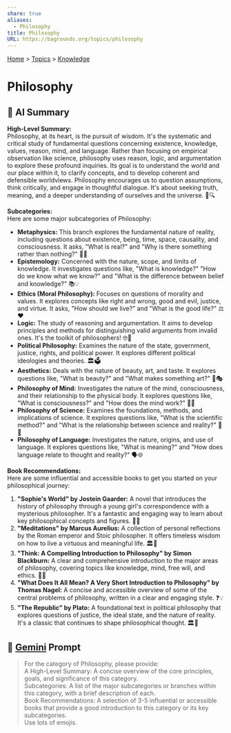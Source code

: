 ```yaml
---
share: true
aliases:
  - Philosophy
title: Philosophy
URL: https://bagrounds.org/topics/philosophy
---
```

[Home](../index.md) > [Topics](./index.md) > [Knowledge](./a-hierarchical-view-of-human-knowledge.md)   
# Philosophy  
## 🤖 AI Summary  
**High-Level Summary:**  
Philosophy, at its heart, is the pursuit of wisdom. It's the systematic and critical study of fundamental questions concerning existence, knowledge, values, reason, mind, and language. Rather than focusing on empirical observation like science, philosophy uses reason, logic, and argumentation to explore these profound inquiries. Its goal is to understand the world and our place within it, to clarify concepts, and to develop coherent and defensible worldviews. Philosophy encourages us to question assumptions, think critically, and engage in thoughtful dialogue. It's about seeking truth, meaning, and a deeper understanding of ourselves and the universe. 🌟🔍  
  
**Subcategories:**  
Here are some major subcategories of Philosophy:  
  
* **Metaphysics:** This branch explores the fundamental nature of reality, including questions about existence, being, time, space, causality, and consciousness. It asks, "What is real?" and "Why is there something rather than nothing?" 🌌🔮  
* **Epistemology:** Concerned with the nature, scope, and limits of knowledge. It investigates questions like, "What is knowledge?" "How do we know what we know?" and "What is the difference between belief and knowledge?" 📚💡  
* **Ethics (Moral Philosophy):** Focuses on questions of morality and values. It explores concepts like right and wrong, good and evil, justice, and virtue. It asks, "How should we live?" and "What is the good life?" ⚖️❤️  
* **Logic:** The study of reasoning and argumentation. It aims to develop principles and methods for distinguishing valid arguments from invalid ones. It's the toolkit of philosophers! 🤓📐  
* **Political Philosophy:** Examines the nature of the state, government, justice, rights, and political power. It explores different political ideologies and theories. 🏛️🗳️  
* **Aesthetics:** Deals with the nature of beauty, art, and taste. It explores questions like, "What is beauty?" and "What makes something art?" 🎨🎭  
* **Philosophy of Mind:** Investigates the nature of the mind, consciousness, and their relationship to the physical body. It explores questions like, "What is consciousness?" and "How does the mind work?" 🧠💭  
* **Philosophy of Science:** Examines the foundations, methods, and implications of science. It explores questions like, "What is the scientific method?" and "What is the relationship between science and reality?" 🔬🧪  
* **Philosophy of Language:** Investigates the nature, origins, and use of language. It explores questions like, "What is meaning?" and "How does language relate to thought and reality?" 🗣️🌐  
  
**Book Recommendations:**  
Here are some influential and accessible books to get you started on your philosophical journey:  
  
1.  **"Sophie's World" by Jostein Gaarder:** A novel that introduces the history of philosophy through a young girl's correspondence with a mysterious philosopher. It's a fantastic and engaging way to learn about key philosophical concepts and figures. 📖✨  
2.  **"Meditations" by Marcus Aurelius:** A collection of personal reflections by the Roman emperor and Stoic philosopher. It offers timeless wisdom on how to live a virtuous and meaningful life. 🏛️📜  
3.  **"Think: A Compelling Introduction to Philosophy" by Simon Blackburn:** A clear and comprehensive introduction to the major areas of philosophy, covering topics like knowledge, mind, free will, and ethics. 🧠🤔  
4.  **"What Does It All Mean? A Very Short Introduction to Philosophy" by Thomas Nagel:** A concise and accessible overview of some of the central problems of philosophy, written in a clear and engaging style. ❓💡  
5.  **"The Republic" by Plato:** A foundational text in political philosophy that explores questions of justice, the ideal state, and the nature of reality. It's a classic that continues to shape philosophical thought. 🏛️💭  
  
## 💬 [Gemini](https://gemini.google.com/app) Prompt  
> For the category of Philosophy, please provide:  
A High-Level Summary: A concise overview of the core principles, goals, and significance of this category.  
Subcategories: A list of the major subcategories or branches within this category, with a brief description of each.  
Book Recommendations: A selection of 3-5 influential or accessible books that provide a good introduction to this category or its key subcategories.  
Use lots of emojis.